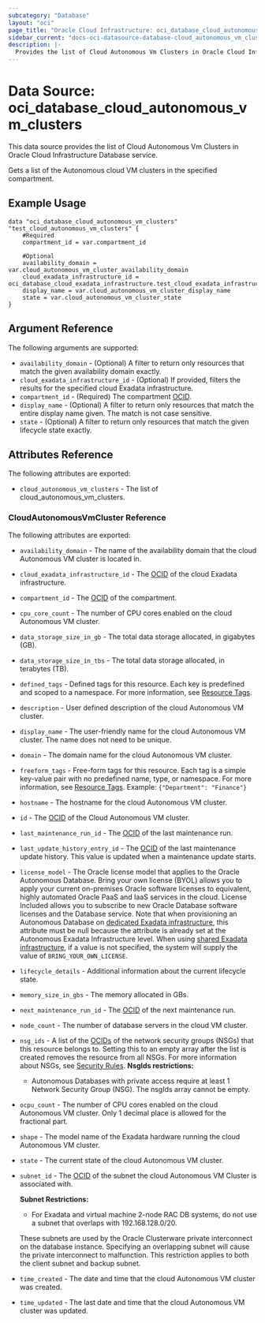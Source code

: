 ```yaml
---
subcategory: "Database"
layout: "oci"
page_title: "Oracle Cloud Infrastructure: oci_database_cloud_autonomous_vm_clusters"
sidebar_current: "docs-oci-datasource-database-cloud_autonomous_vm_clusters"
description: |-
  Provides the list of Cloud Autonomous Vm Clusters in Oracle Cloud Infrastructure Database service
---
```


# Data Source: oci_database_cloud_autonomous_vm_clusters
This data source provides the list of Cloud Autonomous Vm Clusters in Oracle Cloud Infrastructure Database service.

Gets a list of the Autonomous cloud VM clusters in the specified compartment.


## Example Usage

```hcl
data "oci_database_cloud_autonomous_vm_clusters" "test_cloud_autonomous_vm_clusters" {
	#Required
	compartment_id = var.compartment_id

	#Optional
	availability_domain = var.cloud_autonomous_vm_cluster_availability_domain
	cloud_exadata_infrastructure_id = oci_database_cloud_exadata_infrastructure.test_cloud_exadata_infrastructure.id
	display_name = var.cloud_autonomous_vm_cluster_display_name
	state = var.cloud_autonomous_vm_cluster_state
}
```

## Argument Reference

The following arguments are supported:

* `availability_domain` - (Optional) A filter to return only resources that match the given availability domain exactly.
* `cloud_exadata_infrastructure_id` - (Optional) If provided, filters the results for the specified cloud Exadata infrastructure.
* `compartment_id` - (Required) The compartment [OCID](https://docs.cloud.oracle.com/iaas/Content/General/Concepts/identifiers.htm).
* `display_name` - (Optional) A filter to return only resources that match the entire display name given. The match is not case sensitive.
* `state` - (Optional) A filter to return only resources that match the given lifecycle state exactly.


## Attributes Reference

The following attributes are exported:

* `cloud_autonomous_vm_clusters` - The list of cloud_autonomous_vm_clusters.

### CloudAutonomousVmCluster Reference

The following attributes are exported:

* `availability_domain` - The name of the availability domain that the cloud Autonomous VM cluster is located in.
* `cloud_exadata_infrastructure_id` - The [OCID](https://docs.cloud.oracle.com/iaas/Content/General/Concepts/identifiers.htm) of the cloud Exadata infrastructure.
* `compartment_id` - The [OCID](https://docs.cloud.oracle.com/iaas/Content/General/Concepts/identifiers.htm) of the compartment.
* `cpu_core_count` - The number of CPU cores enabled on the cloud Autonomous VM cluster.
* `data_storage_size_in_gb` - The total data storage allocated, in gigabytes (GB).
* `data_storage_size_in_tbs` - The total data storage allocated, in terabytes (TB).
* `defined_tags` - Defined tags for this resource. Each key is predefined and scoped to a namespace. For more information, see [Resource Tags](https://docs.cloud.oracle.com/iaas/Content/General/Concepts/resourcetags.htm). 
* `description` - User defined description of the cloud Autonomous VM cluster.
* `display_name` - The user-friendly name for the cloud Autonomous VM cluster. The name does not need to be unique.
* `domain` - The domain name for the cloud Autonomous VM cluster.
* `freeform_tags` - Free-form tags for this resource. Each tag is a simple key-value pair with no predefined name, type, or namespace. For more information, see [Resource Tags](https://docs.cloud.oracle.com/iaas/Content/General/Concepts/resourcetags.htm).  Example: `{"Department": "Finance"}` 
* `hostname` - The hostname for the cloud Autonomous VM cluster.
* `id` - The [OCID](https://docs.cloud.oracle.com/iaas/Content/General/Concepts/identifiers.htm) of the Cloud Autonomous VM cluster.
* `last_maintenance_run_id` - The [OCID](https://docs.cloud.oracle.com/iaas/Content/General/Concepts/identifiers.htm) of the last maintenance run.
* `last_update_history_entry_id` - The [OCID](https://docs.cloud.oracle.com/iaas/Content/General/Concepts/identifiers.htm) of the last maintenance update history. This value is updated when a maintenance update starts.
* `license_model` - The Oracle license model that applies to the Oracle Autonomous Database. Bring your own license (BYOL) allows you to apply your current on-premises Oracle software licenses to equivalent, highly automated Oracle PaaS and IaaS services in the cloud. License Included allows you to subscribe to new Oracle Database software licenses and the Database service. Note that when provisioning an Autonomous Database on [dedicated Exadata infrastructure](https://docs.cloud.oracle.com/iaas/Content/Database/Concepts/adbddoverview.htm), this attribute must be null because the attribute is already set at the Autonomous Exadata Infrastructure level. When using [shared Exadata infrastructure](https://docs.cloud.oracle.com/iaas/Content/Database/Concepts/adboverview.htm#AEI), if a value is not specified, the system will supply the value of `BRING_YOUR_OWN_LICENSE`. 
* `lifecycle_details` - Additional information about the current lifecycle state.
* `memory_size_in_gbs` - The memory allocated in GBs.
* `next_maintenance_run_id` - The [OCID](https://docs.cloud.oracle.com/iaas/Content/General/Concepts/identifiers.htm) of the next maintenance run.
* `node_count` - The number of database servers in the cloud VM cluster. 
* `nsg_ids` - A list of the [OCIDs](https://docs.cloud.oracle.com/iaas/Content/General/Concepts/identifiers.htm) of the network security groups (NSGs) that this resource belongs to. Setting this to an empty array after the list is created removes the resource from all NSGs. For more information about NSGs, see [Security Rules](https://docs.cloud.oracle.com/iaas/Content/Network/Concepts/securityrules.htm). **NsgIds restrictions:**
	* Autonomous Databases with private access require at least 1 Network Security Group (NSG). The nsgIds array cannot be empty. 
* `ocpu_count` - The number of CPU cores enabled on the cloud Autonomous VM cluster. Only 1 decimal place is allowed for the fractional part.
* `shape` - The model name of the Exadata hardware running the cloud Autonomous VM cluster. 
* `state` - The current state of the cloud Autonomous VM cluster.
* `subnet_id` - The [OCID](https://docs.cloud.oracle.com/iaas/Content/General/Concepts/identifiers.htm) of the subnet the cloud Autonomous VM Cluster is associated with.

	**Subnet Restrictions:**
	* For Exadata and virtual machine 2-node RAC DB systems, do not use a subnet that overlaps with 192.168.128.0/20.

	These subnets are used by the Oracle Clusterware private interconnect on the database instance. Specifying an overlapping subnet will cause the private interconnect to malfunction. This restriction applies to both the client subnet and backup subnet. 
* `time_created` - The date and time that the cloud Autonomous VM cluster was created.
* `time_updated` - The last date and time that the cloud Autonomous VM cluster was updated.


